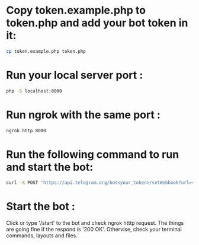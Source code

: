 # Copy token.example.php to token.php and add your bot token in it:
```bash
cp token.example.php token.php
```

# Run your local server port :
```bash
php -S localhost:8000
```

# Run ngrok with the same port :
```bash
ngrok http 8000
```

# Run the following command to run and start the bot:
```bash
curl -X POST "https://api.telegram.org/bot<your_token>/setWebhook?url=<your_ngrok_forwarding_link>/echo_bot.php"
```

# Start the bot :
Click or type '/start' to the bot and check ngrok htttp request. The things are going fine if the respond is '200 OK'.
Othervise, check your terminal commands, layouts and files.


